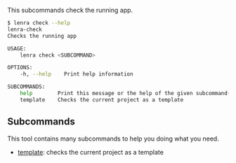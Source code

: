 This subcommands check the running app.

```bash
$ lenra check --help
lenra-check 
Checks the running app

USAGE:
    lenra check <SUBCOMMAND>

OPTIONS:
    -h, --help    Print help information

SUBCOMMANDS:
    help        Print this message or the help of the given subcommand(s)
    template    Checks the current project as a template
```

## Subcommands

This tool contains many subcommands to help you doing what you need.

- [template](./template.md): checks the current project as a template